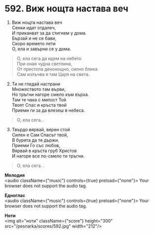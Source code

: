 # 592. Виж нощта настава веч

1. Виж нощта настава веч  
Сенки идат отдалеч,  
И приканват за да стигнем у дома.  
Бързай и не се бави,  
Скоро времето лети  
О, ела и завърни се у дома.  

> О, ела сега да идем на небето  
> При оная чудна светлина,  
> От престола денонощно, силно блика  
> Сам излъчва я там Царя на света.  

2. Ти не гледай настрани  
Множеството там върви,  
Но тръгни нагоре смело към върха.  
Там те чака с милост Той  
Твоят Спас и кръста твой  
Приеми ги за да влезеш в небеса.  

> О, ела сега...  

3. Твърдо вярвай, верен стой  
Силен е Сам Спасът твой,  
В бурята да те държи.  
Приеми Го със любов,  
Вярвай в кръста груб Христов  
И нагоре все по-смело ти тръгни.  

> О, ела сега. .

**Мелодия**  
<audio className={"music"} controls={true} preload={"none"}>
    <source src="/pesnarka/mp3/592.mp3" type="audio/mpeg"/>
    Your browser does not support the audio tag.
</audio>

**Едноглас**  
<audio className={"music"} controls={true} preload={"none"}>
    <source src="/pesnarka/transp/592.mp3" type="audio/mpeg"/>
    Your browser does not support the audio tag.
</audio>

**Ноти**  
<img alt="ноти" className={"score"} height="300" src="/pesnarka/scores/592.jpg" width="212"/>

